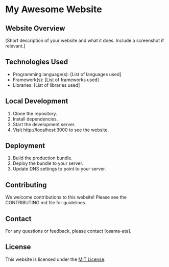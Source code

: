 # My Awesome Website

## Website Overview

[Short description of your website and what it does. Include a screenshot if relevant.]

## Technologies Used

* Programming language(s): [List of languages used]
* Framework(s): [List of frameworks used]
* Libraries: [List of libraries used]

## Local Development

1. Clone the repository.
2. Install dependencies.
3. Start the development server.
4. Visit http://localhost:3000 to see the website.

## Deployment

1. Build the production bundle.
2. Deploy the bundle to your server.
3. Update DNS settings to point to your server.

## Contributing

We welcome contributions to this website! Please see the CONTRIBUTING.md file for guidelines.

## Contact

For any questions or feedback, please contact [osama-ata].

## License

This website is licensed under the [MIT License](https://choosealicense.com/licenses/mit/).
